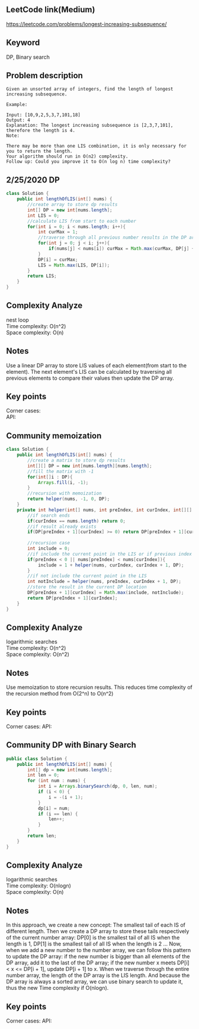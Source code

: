 ## LeetCode link(Medium)
https://leetcode.com/problems/longest-increasing-subsequence/

## Keyword
DP, Binary search

## Problem description
```
Given an unsorted array of integers, find the length of longest increasing subsequence.

Example:

Input: [10,9,2,5,3,7,101,18]
Output: 4 
Explanation: The longest increasing subsequence is [2,3,7,101], therefore the length is 4. 
Note:

There may be more than one LIS combination, it is only necessary for you to return the length.
Your algorithm should run in O(n2) complexity.
Follow up: Could you improve it to O(n log n) time complexity?
```
## 2/25/2020 DP

```java
class Solution {
    public int lengthOfLIS(int[] nums) {
        //create array to store dp results
        int[] DP = new int[nums.length];
        int LIS = 0;
        //calculate LIS from start to each number
        for(int i = 0; i < nums.length; i++){
            int curMax = 1;
            //traverse through all previous number results in the DP array
            for(int j = 0; j < i; j++){
                if(nums[j] < nums[i]) curMax = Math.max(curMax, DP[j] + 1);
            }
            DP[i] = curMax;
            LIS = Math.max(LIS, DP[i]);
        }
        return LIS;
    }
}
```

## Complexity Analyze
nest loop\
Time complexity: O(n^2)\
Space complexity: O(n)

## Notes
Use a linear DP array to store LIS values of each element(from start to the element). The next element's LIS can be calculated by traversing all previous elements to compare their values then update the DP array.

## Key points
Corner cases: \
API:

## Community memoization

```java
class Solution {
    public int lengthOfLIS(int[] nums) {
        //create a matrix to store dp results
        int[][] DP = new int[nums.length][nums.length];
        //fill the matrix with -1
        for(int[]i : DP){
            Arrays.fill(i, -1);
        }
        //recursion with memoization
        return helper(nums, -1, 0, DP);
    }
    private int helper(int[] nums, int preIndex, int curIndex, int[][] DP){
        //if search ends
        if(curIndex == nums.length) return 0;
        //if result already exists
        if(DP[preIndex + 1][curIndex] >= 0) return DP[preIndex + 1][curIndex];
        
        //recursion case
        int include = 0;
        //if include the current point in the LIS or if previous index is not in the array
        if(preIndex < 0 || nums[preIndex] < nums[curIndex]){
            include = 1 + helper(nums, curIndex, curIndex + 1, DP);
        }
        //if not include the current point in the LIS
        int notInclude = helper(nums, preIndex, curIndex + 1, DP);
        //store the result in the current DP location
        DP[preIndex + 1][curIndex] = Math.max(include, notInclude);
        return DP[preIndex + 1][curIndex];
    }
}
```

## Complexity Analyze
logarithmic searches\
Time complexity: O(n^2)\
Space complexity: O(n^2)

## Notes
Use memoization to store recursion results. This reduces time complexity of the recursion method from O(2^n) to O(n^2)

## Key points
Corner cases:
API:

## Community DP with Binary Search

```java
public class Solution {
    public int lengthOfLIS(int[] nums) {
        int[] dp = new int[nums.length];
        int len = 0;
        for (int num : nums) {
            int i = Arrays.binarySearch(dp, 0, len, num);
            if (i < 0) {
                i = -(i + 1);
            }
            dp[i] = num;
            if (i == len) {
                len++;
            }
        }
        return len;
    }
}
```

## Complexity Analyze
logarithmic searches\
Time complexity: O(nlogn)\
Space complexity: O(n)

## Notes
In this approach, we create a new concept: The smallest tail of each IS of different length. Then we create a DP array to store these tails respectively of the current number array: DP[0] is the smallest tail of all IS when the length is 1, DP[1] is the smallest tail of all IS when the length is 2 ... Now, when we add a new number to the number array, we can follow this pattern to update the DP array: if the new number is bigger than all elements of the DP array, add it to the last of the DP array; if the new number x meets DP[i] < x <= DP[i + 1], update DP[i + 1] to x. When we traverse through the entire number array, the length of the DP array is the LIS length. And because the DP array is always a sorted array, we can use binary search to update it, thus the new Time complexity if O(nlogn).

## Key points
Corner cases:
API: